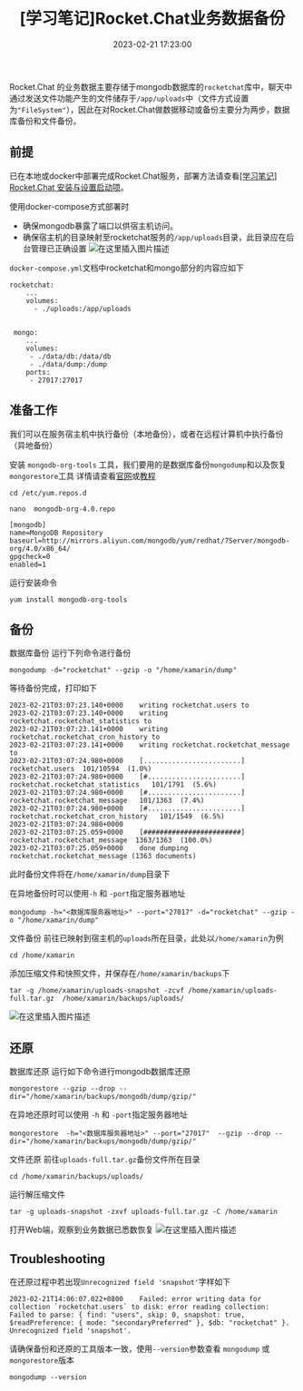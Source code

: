 ﻿---
thumbnail:
cover:
title: '[学习笔记]Rocket.Chat业务数据备份'
excerpt:
description:
date: 2023-02-21 17:23:00
tags:
  - 数据库
  - rocket.chat
  - 即时通讯
  - mongodb

categories:
  - DevOps
  - Linux
 
toc: true
recommend: 1
keywords: categories-java
uniqueId: 2023-02-21 17:23:00/[学习笔记]Rocket.Chat业务数据备份.html
---
Rocket.Chat 的业务数据主要存储于mongodb数据库的`rocketchat`库中，聊天中通过发送文件功能产生的文件储存于`/app/uploads`中（文件方式设置为`"FileSystem"`），因此在对Rocket.Chat做数据移动或备份主要分为两步，数据库备份和文件备份。

## 前提
已在本地或docker中部署完成Rocket.Chat服务，部署方法请查看[[学习笔记] Rocket.Chat 安装与设置启动项](https://www.cnblogs.com/jevonsflash/p/15895118.html)。

使用docker-compose方式部署时
* 确保mongodb暴露了端口以供宿主机访问。
* 确保宿主机的目录映射至rocketchat服务的`/app/uploads`目录，此目录应在后台管理已正确设置
 ![在这里插入图片描述](32c61411aa704f28bc7c6e28f2a75872.png)



`docker-compose.yml`文档中rocketchat和mongo部分的内容应如下
```
rocketchat:
 	...
    volumes:
      - ./uploads:/app/uploads
    
```
```
 mongo:
 	...
    volumes:
     - ./data/db:/data/db
     - ./data/dump:/dump
    ports:
     - 27017:27017
```

## 准备工作

我们可以在服务宿主机中执行备份（本地备份），或者在远程计算机中执行备份（异地备份）


安装 `mongodb-org-tools` 工具，我们要用的是数据库备份`mongodump`和以及恢复`mongorestore`工具
详情请查看[官网](https://docs.mongodb.com/v3.0/reference/program/mongodump/)或[教程](https://www.runoob.com/mongodb/mongodb-mongodump-mongorestore.html)
```
cd /etc/yum.repos.d
```

```
nano  mongodb-org-4.0.repo
```
```
[mongodb]
name=MongoDB Repository
baseurl=http://mirrors.aliyun.com/mongodb/yum/redhat/7Server/mongodb-org/4.0/x86_64/
gpgcheck=0
enabled=1
```
运行安装命令
```
yum install mongodb-org-tools
```
## 备份
数据库备份
运行下列命令进行备份
```
mongodump -d="rocketchat" --gzip -o "/home/xamarin/dump"     
```
等待备份完成，打印如下

```
2023-02-21T03:07:23.140+0000    writing rocketchat.users to 
2023-02-21T03:07:23.140+0000    writing rocketchat.rocketchat_statistics to 
2023-02-21T03:07:23.141+0000    writing rocketchat.rocketchat_cron_history to 
2023-02-21T03:07:23.141+0000    writing rocketchat.rocketchat_message to 
2023-02-21T03:07:24.980+0000    [........................]                    rocketchat.users  101/10594  (1.0%)
2023-02-21T03:07:24.980+0000    [#.......................]    rocketchat.rocketchat_statistics   101/1791  (5.6%)
2023-02-21T03:07:24.980+0000    [#.......................]       rocketchat.rocketchat_message   101/1363  (7.4%)
2023-02-21T03:07:24.980+0000    [#.......................]  rocketchat.rocketchat_cron_history   101/1549  (6.5%)
2023-02-21T03:07:24.980+0000
2023-02-21T03:07:25.059+0000    [########################]  rocketchat.rocketchat_message  1363/1363  (100.0%)
2023-02-21T03:07:25.059+0000    done dumping rocketchat.rocketchat_message (1363 documents)
```

此时备份文件将在`/home/xamarin/dump`目录下


在异地备份时可以使用`-h` 和 `-port`指定服务器地址
```
mongodump -h="<数据库服务器地址>" --port="27017" -d="rocketchat" --gzip -o "/home/xamarin/dump"     
```

文件备份
前往已映射到宿主机的`uploads`所在目录，此处以`/home/xamarin`为例
```
cd /home/xamarin
```
添加压缩文件和快照文件，并保存在`/home/xamarin/backups`下
```
tar -g /home/xamarin/uploads-snapshot -zcvf /home/xamarin/uploads-full.tar.gz  /home/xamarin/backups/uploads/
```

![在这里插入图片描述](b23c3180d8854d07a752d74b34717cc3.png)


## 还原
数据库还原
运行如下命令进行mongodb数据库还原
```
mongorestore --gzip --drop --dir="/home/xamarin/backups/mongodb/dump/gzip/"
```

在异地还原时可以使用 `-h` 和 `-port`指定服务器地址
```
mongorestore  -h="<数据库服务器地址>" --port="27017"  --gzip --drop --dir="/home/xamarin/backups/mongodb/dump/gzip/" 
```
文件还原
前往`uploads-full.tar.gz`备份文件所在目录
```
cd /home/xamarin/backups/uploads/
```
运行解压缩文件
```
tar -g uploads-snapshot -zxvf uploads-full.tar.gz -C /home/xamarin
```


打开Web端，观察到业务数据已悉数恢复
![在这里插入图片描述](05667788aec6465fbe8379ee7227c161.png)
## Troubleshooting

在还原过程中若出现`Unrecognized field 'snapshot'`字样如下
```
2023-02-21T14:06:07.022+0800    Failed: error writing data for collection `rocketchat.users` to disk: error reading collection: Failed to parse: { find: "users", skip: 0, snapshot: true, $readPreference: { mode: "secondaryPreferred" }, $db: "rocketchat" }. Unrecognized field 'snapshot'.
```
请确保备份和还原的工具版本一致，使用`--version`参数查看 `mongodump`  或 `mongorestore`版本
```
mongodump --version
```
